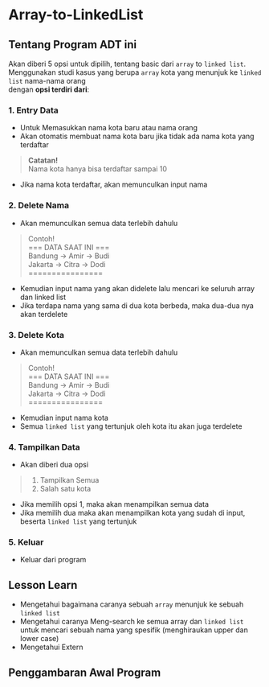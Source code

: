 # Array-to-LinkedList

## Tentang Program ADT ini
Akan diberi 5 opsi untuk dipilih, tentang basic dari `array` to `linked list`.\
Menggunakan studi kasus yang berupa `array` kota yang menunjuk ke `linked list` nama-nama orang\
dengan **opsi terdiri dari**:

### **1. Entry Data**
- Untuk Memasukkan nama kota baru atau nama orang
- Akan otomatis membuat nama kota baru jika tidak ada nama kota yang terdaftar
> **Catatan!**\
> Nama kota hanya bisa terdaftar sampai 10 
- Jika nama kota terdaftar, akan memunculkan input nama

### **2. Delete Nama** 
- Akan memunculkan semua data terlebih dahulu
> Contoh!\
> === DATA SAAT INI ===\
Bandung -> Amir -> Budi\
Jakarta -> Citra -> Dodi\
 ================
- Kemudian input nama yang akan didelete lalu mencari ke seluruh array dan linked list
- Jika terdapa nama yang sama di dua kota berbeda, maka dua-dua nya akan terdelete

### **3. Delete Kota**
- Akan memunculkan semua data terlebih dahulu
> Contoh!\
> === DATA SAAT INI ===\
Bandung -> Amir -> Budi\
Jakarta -> Citra -> Dodi\
 ================
- Kemudian input nama kota
- Semua `linked list` yang tertunjuk oleh kota itu akan juga terdelete

### **4. Tampilkan Data**
- Akan diberi dua opsi
> 1. Tampilkan Semua
> 2. Salah satu kota
- Jika memilih opsi 1, maka akan menampilkan semua data
- Jika memilih dua maka akan menampilkan kota yang sudah di input, beserta `linked list` yang tertunjuk

### **5. Keluar**
- Keluar dari program

## Lesson Learn
- Mengetahui bagaimana caranya sebuah `array` menunjuk ke sebuah `linked list`
- Mengetahui caranya Meng-search ke semua array dan `linked list` untuk mencari sebuah nama yang spesifik (menghiraukan upper dan lower case)
- Mengetahui Extern

## Penggambaran Awal Program
